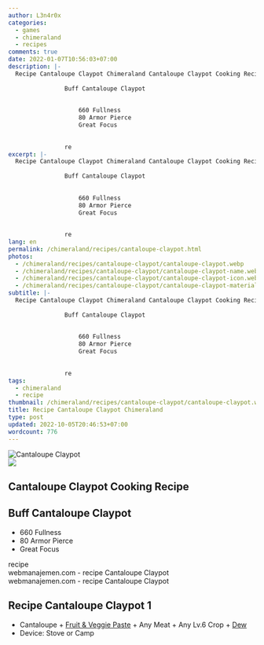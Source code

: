 ```yaml
---
author: L3n4r0x
categories:
  - games
  - chimeraland
  - recipes
comments: true
date: 2022-01-07T10:56:03+07:00
description: |-
  Recipe Cantaloupe Claypot Chimeraland Cantaloupe Claypot Cooking Recipe
                
                Buff Cantaloupe Claypot
                
                  
                    660 Fullness
                    80 Armor Pierce
                    Great Focus
                  
                
                re
excerpt: |-
  Recipe Cantaloupe Claypot Chimeraland Cantaloupe Claypot Cooking Recipe
                
                Buff Cantaloupe Claypot
                
                  
                    660 Fullness
                    80 Armor Pierce
                    Great Focus
                  
                
                re
lang: en
permalink: /chimeraland/recipes/cantaloupe-claypot.html
photos:
  - /chimeraland/recipes/cantaloupe-claypot/cantaloupe-claypot.webp
  - /chimeraland/recipes/cantaloupe-claypot/cantaloupe-claypot-name.webp
  - /chimeraland/recipes/cantaloupe-claypot/cantaloupe-claypot-icon.webp
  - /chimeraland/recipes/cantaloupe-claypot/cantaloupe-claypot-material.webp
subtitle: |-
  Recipe Cantaloupe Claypot Chimeraland Cantaloupe Claypot Cooking Recipe
                
                Buff Cantaloupe Claypot
                
                  
                    660 Fullness
                    80 Armor Pierce
                    Great Focus
                  
                
                re
tags:
  - chimeraland
  - recipe
thumbnail: /chimeraland/recipes/cantaloupe-claypot/cantaloupe-claypot.webp
title: Recipe Cantaloupe Claypot Chimeraland
type: post
updated: 2022-10-05T20:46:53+07:00
wordcount: 776
---
```


<link
  rel="stylesheet"
  href="https://rawcdn.githack.com/dimaslanjaka/Web-Manajemen/870a349/css/bootstrap-5-3-0-alpha3-wrapper.css"
/>
<section id="bootstrap-wrapper">
  <div data-bs-theme="dark">
    <div class="card mb-2">
      <div class="card-body">
        <div class="row g-0">
          <div class="col-sm-4 position-relative mb-2">
            <img
              src="https://www.webmanajemen.com/chimeraland/recipes/cantaloupe-claypot/cantaloupe-claypot-material.webp"
              class="card-img fit-cover w-100 h-100"
              alt="Cantaloupe Claypot"
              data-fancybox="true"
            />
          </div>
          <div class="col-sm-8 mb-2">
            <div class="card-body">
              <div class="d-flex flex-row align-items-center mb-3">
                <img
                  class="d-inline-block me-2"
                  src="https://www.webmanajemen.com/chimeraland/recipes/cantaloupe-claypot/cantaloupe-claypot-icon.webp"
                  width="auto"
                  height="auto"
                  style="vertical-align: middle"
                />
                <h2 class="fs-5">Cantaloupe Claypot Cooking Recipe</h2>
              </div>
              <h2 class="card-title fs-5">Buff Cantaloupe Claypot</h2>
              <div class="card-text">
                <ul>
                  <li>660 Fullness</li>
                  <li>80 Armor Pierce</li>
                  <li>Great Focus</li>
                </ul>
              </div>
              <span class="badge rounded-pill">recipe</span>
            </div>
            <div class="card-footer text-end text-muted mt-auto">
              webmanajemen.com - recipe Cantaloupe Claypot
            </div>
          </div>
        </div>
      </div>
      <div class="card-footer text-end text-muted">
        webmanajemen.com - recipe Cantaloupe Claypot
      </div>
    </div>
    <div class="row mb-2">
      <div class="col-12 col-lg-6 recipe-item mb-2">
        <div class="card">
          <div class="card-body">
            <h2 class="card-title fs-5">Recipe Cantaloupe Claypot 1</h2>
            <div class="card-text">
              <ul>
                <li>
                  Cantaloupe<span> + </span
                  ><a
                    class="text-decoration-none text-primary"
                    href="/chimeraland/recipes/fruit-and-veggie-paste.html"
                    >Fruit &amp; Veggie Paste</a
                  ><span> + </span>Any Meat<span> + </span>Any Lv.6 Crop<span>
                    + </span
                  ><a
                    class="text-decoration-none text-primary"
                    href="/chimeraland/materials/dew.html"
                    >Dew</a
                  >
                </li>
                <li>Device: Stove or Camp</li>
              </ul>
            </div>
          </div>
        </div>
      </div>
    </div>
  </div>
</section>
